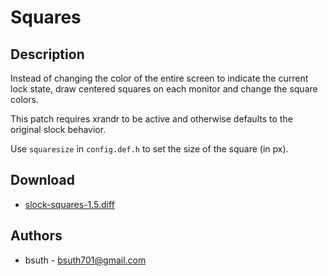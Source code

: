 Squares
=======

Description
-----------
Instead of changing the color of the entire screen to indicate the current lock
state, draw centered squares on each monitor and change the square colors.

This patch requires xrandr to be active and otherwise defaults to the original
slock behavior.

Use `squaresize` in `config.def.h` to set the size of the square (in px).

Download
--------
* [slock-squares-1.5.diff](slock-squares-1.5.diff)

Authors
-------
* bsuth - <bsuth701@gmail.com>
